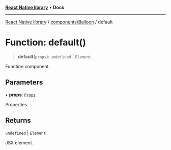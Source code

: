 [**React Native library**](../../../index.md) • **Docs**

***

[React Native library](../../../modules.md) / [components/Balloon](../index.md) / default

# Function: default()

> **default**(`props`): `undefined` \| `Element`

Function component.

## Parameters

• **props**: [`Props`](../interfaces/Props.md)

Properties.

## Returns

`undefined` \| `Element`

JSX element.
